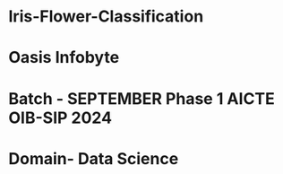 # Iris-Flower-Classification
# Oasis Infobyte 
# Batch - SEPTEMBER Phase 1 AICTE OIB-SIP 2024
# Domain- Data Science
